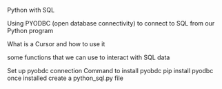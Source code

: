 Python with SQL

Using PYODBC (open database connectivity) to connect to SQL from our Python program

What is a Cursor and how to use it

some functions that we can use to interact with SQL data

Set up pyobdc connection
Command to install pyobdc pip install pyodbc
once installed create a python_sql.py file